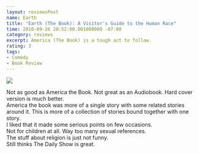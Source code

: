 ```yaml
---
layout: reviewsPost
name: Earth
title: "Earth (The Book): A Visitor's Guide to the Human Race"
time: 2010-09-26 20:52:00.001000000 -07:00
category: reviews
excerpt: America (The Book) is a tough act to follow.
rating: 3
tags:
- Comedy
- Book Review
---
```

<img class="imageOnRight" src="{{ site.imgFolder_reviews }}{{ page.name }}/EarthCover.png">

<div class="stars" title="{{ page.rating }} Stars" data-percent="{{ page.rating }}"></div>

Not as good as America the Book. Not great as an Audiobook. Hard cover version is much better.  
America the book was more of a single story with some related stories around it. This is more of a collection of stories bound together with one story.  
I liked that it made some serious points on few occasions.  
Not for children at all. Way too many sexual references.  
The stuff about religion is just not funny.  
Still thinks The Daily Show is great.  